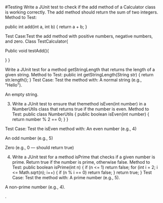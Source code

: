 #Testing
Write a JUnit test to check if the add method of a Calculator class is working correctly. The add method should return the sum of two integers.
Method to Test:

public int add(int a, int b) {
    return a + b;
}


Test Case:Test the add method with positive numbers, negative numbers, and zero.
Class TestCalculator{

Public void testAdd(){


}
}

Write a JUnit test for a method getStringLength that returns the length of a given string.
Method to Test:
public int getStringLength(String str) {
    return str.length();
}
Test Case:
         Test the method with:
A normal string (e.g., "Hello").


An empty string.




3. Write a JUnit test to ensure that themethod isEven(int number) in a NumberUtils class that returns true if the number is even.
Method to Test:
public class NumberUtils {
    public boolean isEven(int number) {
        return number % 2 == 0;
    }
}


Test Case:
     Test the isEven method with:
An even number (e.g., 4)


An odd number (e.g., 5)


Zero (e.g., 0 — should return true)




4. Write a JUnit test for a method isPrime that checks if a given number is prime. Return true if the number is prime, otherwise false.
Method to Test:
public boolean isPrime(int n) {
    if (n <= 1) return false;
    for (int i = 2; i <= Math.sqrt(n); i++) {
        if (n % i == 0) return false;
    }
    return true;
}
Test Case:
Test the method with:
A prime number (e.g., 5).


A non-prime number (e.g., 4).





.

